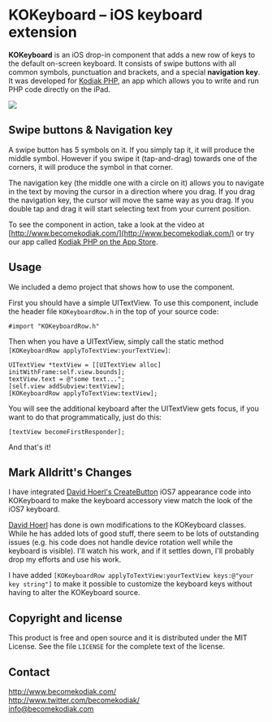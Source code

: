 # KOKeyboard – iOS keyboard extension

**KOKeyboard** is an iOS drop-in component that adds a new row of keys to the default on-screen keyboard. It consists of swipe buttons with all common symbols, punctuation and brackets, and a special **navigation key**. It was developed for [Kodiak PHP](http://www.becomekodiak.com/), an app which allows you to write and run PHP code directly on the iPad.

<img src="http://i.imgur.com/N7nQY.png">



## Swipe buttons & Navigation key

A swipe button has 5 symbols on it. If you simply tap it, it will produce the middle symbol. However if you swipe it (tap-and-drag) towards one of the corners, it will produce the symbol in that corner.

The navigation key (the middle one with a circle on it) allows you to navigate in the text by moving the cursor in a direction where you drag. If you drag the navigation key, the cursor will move the same way as you drag. If you double tap and drag it will start selecting text from your current position.

To see the component in action, take a look at the video at [http://www.becomekodiak.com/](http://www.becomekodiak.com/) or try our app called [Kodiak PHP on the App Store](http://itunes.apple.com/us/app/kodiak-php/id542685332?ls=1&mt=8).

## Usage

We included a demo project that shows how to use the component.

First you should have a simple UITextView. To use this component, include the header file `KOKeyboardRow.h` in the top of your source code:

	#import "KOKeyboardRow.h"

Then when you have a UITextView, simply call the static method `[KOKeyboardRow applyToTextView:yourTextView]`:

	UITextView *textView = [[UITextView alloc] initWithFrame:self.view.bounds];
	textView.text = @"some text...";
	[self.view addSubview:textView];
	[KOKeyboardRow applyToTextView:textView];

You will see the additional keyboard after the UITextView gets focus, if you want to do that programmatically, just do this:

	[textView becomeFirstResponder];

And that's it!

## Mark Alldritt's Changes

I have integrated [David Hoerl's CreateButton](https://github.com/dhoerl/CreateShadowedRoundRectButtonImage) iOS7 appearance code into KOKeyboard to make the keyboard accessory view match the look of the iOS7 keyboard.

[David Hoerl](https://github.com/dhoerl) has done is own modifications to the KOKeyboard classes.  While he has added lots of good stuff, there seem to be lots of outstanding issues (e.g. his code does not handle device rotation well while the keyboard is visible).  I'll watch his work, and if it settles down, I'll probably drop my efforts and use his work.

I have added `[KOKeyboardRow applyToTextView:yourTextView keys:@"your key string"]` to make it possible to customize the keyboard keys without having to alter the KOKeyboard source.

## Copyright and license

This product is free and open source and it is distributed under the MIT License. See the file `LICENSE` for the complete text of the license.

## Contact

http://www.becomekodiak.com/<br />
http://www.twitter.com/becomekodiak/<br />
info@becomekodiak.com

